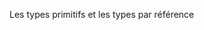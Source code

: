 Les types primitifs et les types par référence


<script>

// Les types primitifs

    - null
    - undefined
    - Booleen
    - Number
    - String 

// Les types par références 

    - Arrey
    - Object
    - Function



// Exemple types par Références

let monObjet = {
    voiture: 'tesla'
}
console.log(monObjet.voiture);  // résultat console : 'telsa'

let monAutreObjet = monObjet;   // Créer un pointeur (pas une copie)

console.log(monAutreObjet.voiture); // résultat console : 'tesla'


monAutreObjet.voiture = "Toyota"
console.log(monAutreObjet.voiture); // résulat console : 'Toyota'
console.log(monObjet.voiture);      // résulat console : 'Toyota'

// Lorsque l’on crée un pointeur on crée une nouvelle référence vers l’objet original, donc si on modifie le nouvel objet « monAutreObjet » je modifie aussi l’objet original « monObjet »



// Exemple types primitifs

let nombreA = 5;
let nombreB = nombreA; // Créer une copie ( pas un pointeur )

console.log(nombreB);  // résultat console : 5

nombreB = 10;
console.log(nombreB);  // résultat console : 10
console.log(nombreA);  // résultat console : 5

// Pour un type primitif lorsque l’on modifie un élément seul l’élément modifié est affecté




// Pour résoudre le problème des types par Références

let monObjet = {
    voiture: 'tesla'
}
console.log(monObjet.voiture);  // résultat console : 'telsa'

let monAutreObjet = monObjet;   // Je crée une copie

console.log(monAutreObjet.voiture); // résultat console : 'tesla'


monObjet.voiture = "Toyota"
console.log(monAutreObjet.voiture); // résulat console : 'Tesla'
console.log(monObjet.voiture);      // résulat console : 'Toyota'



// Grâce au REST parameter on effectue une copie de l’objet « monObjet » et non un pointeur en ajoutant « { } » on précise que l’on veut créer un objet.

/* conclusion : 

Un type primitif on peut copier sa valeur et on peut là modifier et ça n’affectera pas là valeur original.

Un type par référence si on modifié l’objet d’origine tous les objets qui ont copié l’objet d’origine seront affecté et modifié sauf si on utilise le REST Parameter




